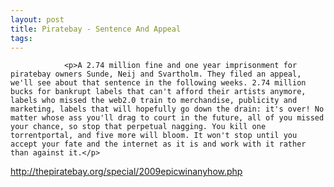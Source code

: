 ```yaml
---
layout: post
title: Piratebay - Sentence And Appeal
tags:
---
```



                <p>A 2.74 million fine and one year imprisonment for piratebay owners Sunde, Neij and Svartholm. They filed an appeal, we'll see about that sentence in the following weeks. 2.74 million bucks for bankrupt labels that can't afford their artists anymore, labels who missed the web2.0 train to merchandise, publicity and marketing, labels that will hopefully go down the drain: it's over! No matter whose ass you'll drag to court in the future, all of you missed your chance, so stop that perpetual nagging. You kill one torrentportal, and five more will bloom. It won't stop until you accept your fate and the internet as it is and work with it rather than against it.</p>
<p><a href="http://thepiratebay.org/special/2009epicwinanyhow.php"><a href="http://thepiratebay.org/special/2009epicwinanyhow.php">http://thepiratebay.org/special/2009epicwinanyhow.php</a></a></p>
